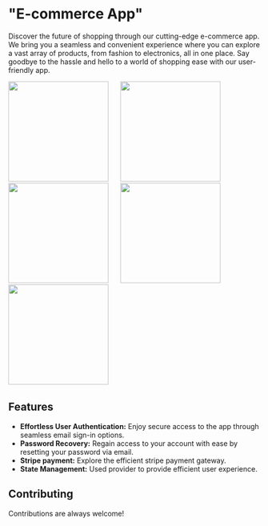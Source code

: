 # "E-commerce App"
Discover the future of shopping through our cutting-edge e-commerce app. We bring you a seamless and convenient experience where you can explore a vast array of products, from fashion to electronics, all in one place. Say goodbye to the hassle and hello to a world of shopping ease with our user-friendly app.
<br>


<p float="left">
  <img src="https://github.com/deepak20001/ecommerce_app/assets/88405430/f91830e3-02ee-4327-a83c-e9af2101a23f"  width="200">  
  &nbsp;&nbsp;&nbsp;&nbsp;
  <img src="https://github.com/deepak20001/ecommerce_app/assets/88405430/53180995-43c4-42ee-8ed1-75d0fc5dedc1"  width="200">
  &nbsp;&nbsp;&nbsp;&nbsp;  
  <img src="https://github.com/deepak20001/ecommerce_app/assets/88405430/e61e9854-6c66-46d5-b584-e3dad717217d"  width="200">
  &nbsp;&nbsp;&nbsp;&nbsp;  
  <img src="https://github.com/deepak20001/ecommerce_app/assets/88405430/90a2a1a7-ec85-4ea2-bc52-f4464d3f8064"  width="200">
  &nbsp;&nbsp;&nbsp;&nbsp;  
  <img src="https://github.com/deepak20001/ecommerce_app/assets/88405430/ebb747bb-d185-4312-8fa6-f5034888d274"  width="200">
  &nbsp;&nbsp;&nbsp;&nbsp; 
</p>

## Features
- <b>Effortless User Authentication:</b> Enjoy secure access to the app through seamless email sign-in options.
- <b>Password Recovery:</b> Regain access to your account with ease by resetting your password via email.
- <b>Stripe payment:</b> Explore the efficient stripe payment gateway.
- <b>State Management:</b> Used provider to provide efficient user experience.


## Contributing
Contributions are always welcome!
